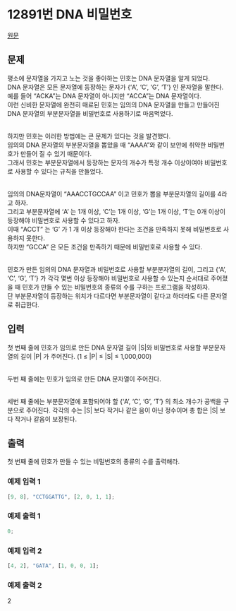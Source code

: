 # 12891번 DNA 비밀번호

[원문](https://www.acmicpc.net/problem/12891)

## 문제

평소에 문자열을 가지고 노는 것을 좋아하는 민호는 DNA 문자열을 알게 되었다.<br />DNA 문자열은 모든 문자열에 등장하는 문자가 {‘A’, ‘C’, ‘G’, ‘T’} 인 문자열을 말한다.<Br />예를 들어 “ACKA”는 DNA 문자열이 아니지만 “ACCA”는 DNA 문자열이다.<br />이런 신비한 문자열에 완전히 매료된 민호는 임의의 DNA 문자열을 만들고 만들어진 DNA 문자열의 부분문자열을 비밀번호로 사용하기로 마음먹었다.<br /><br />

하지만 민호는 이러한 방법에는 큰 문제가 있다는 것을 발견했다.<br />임의의 DNA 문자열의 부분문자열을 뽑았을 때 “AAAA”와 같이 보안에 취약한 비밀번호가 만들어 질 수 있기 때문이다.<br />그래서 민호는 부분문자열에서 등장하는 문자의 개수가 특정 개수 이상이여야 비밀번호로 사용할 수 있다는 규칙을 만들었다.<br /><br />

임의의 DNA문자열이 “AAACCTGCCAA” 이고 민호가 뽑을 부분문자열의 길이를 4라고 하자.<br /> 그리고 부분문자열에 ‘A’ 는 1개 이상, ‘C’는 1개 이상, ‘G’는 1개 이상, ‘T’는 0개 이상이 등장해야 비밀번호로 사용할 수 있다고 하자.<Br />이때 “ACCT” 는 ‘G’ 가 1 개 이상 등장해야 한다는 조건을 만족하지 못해 비밀번호로 사용하지 못한다.<br />하지만 “GCCA” 은 모든 조건을 만족하기 때문에 비밀번호로 사용할 수 있다.<br /><br />

민호가 만든 임의의 DNA 문자열과 비밀번호로 사용할 부분분자열의 길이, 그리고 {‘A’, ‘C’, ‘G’, ‘T’} 가 각각 몇번 이상 등장해야 비밀번호로 사용할 수 있는지 순서대로 주어졌을 때 민호가 만들 수 있는 비밀번호의 종류의 수를 구하는 프로그램을 작성하자.<br />단 부분문자열이 등장하는 위치가 다르다면 부분문자열이 같다고 하더라도 다른 문자열로 취급한다.

## 입력

첫 번째 줄에 민호가 임의로 만든 DNA 문자열 길이 |S|와 비밀번호로 사용할 부분문자열의 길이 |P| 가 주어진다. (1 ≤ |P| ≤ |S| ≤ 1,000,000)<br /><br />

두번 째 줄에는 민호가 임의로 만든 DNA 문자열이 주어진다.<br /><br />

세번 째 줄에는 부분문자열에 포함되어야 할 {‘A’, ‘C’, ‘G’, ‘T’} 의 최소 개수가 공백을 구분으로 주어진다. 각각의 수는 |S| 보다 작거나 같은 음이 아닌 정수이며 총 합은 |S| 보다 작거나 같음이 보장된다.

## 출력

첫 번째 줄에 민호가 만들 수 있는 비밀번호의 종류의 수를 출력해라.

### 예제 입력 1

```js
[9, 8], "CCTGGATTG", [2, 0, 1, 1];
```

### 예제 출력 1

```js
0;
```

### 예제 입력 2

```js
[4, 2], "GATA", [1, 0, 0, 1];
```

### 예제 출력 2

2
